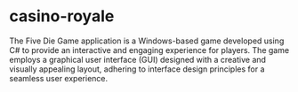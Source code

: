 # casino-royale
The Five Die Game application is a Windows-based game developed using C# to provide an interactive and engaging experience for players. The game employs a graphical user interface (GUI) designed with a creative and visually appealing layout, adhering to interface design principles for a seamless user experience.
